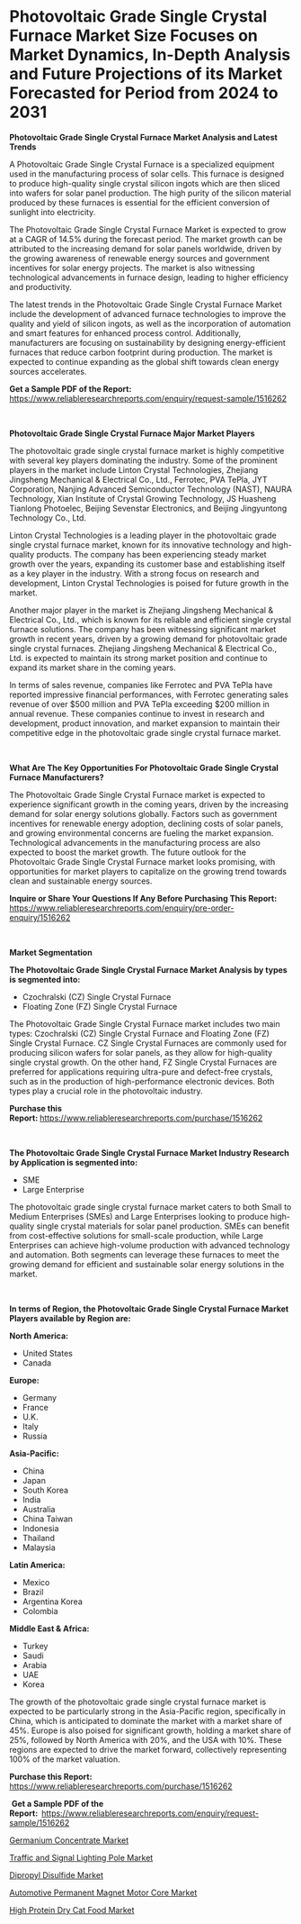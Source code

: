 <p><h1>Photovoltaic Grade Single Crystal Furnace Market Size Focuses on Market Dynamics, In-Depth Analysis and Future Projections of its Market Forecasted for Period from 2024 to 2031</h1></p><p><strong>Photovoltaic Grade Single Crystal Furnace Market Analysis and Latest Trends</strong></p>
<p><p>A Photovoltaic Grade Single Crystal Furnace is a specialized equipment used in the manufacturing process of solar cells. This furnace is designed to produce high-quality single crystal silicon ingots which are then sliced into wafers for solar panel production. The high purity of the silicon material produced by these furnaces is essential for the efficient conversion of sunlight into electricity.</p><p>The Photovoltaic Grade Single Crystal Furnace Market is expected to grow at a CAGR of 14.5% during the forecast period. The market growth can be attributed to the increasing demand for solar panels worldwide, driven by the growing awareness of renewable energy sources and government incentives for solar energy projects. The market is also witnessing technological advancements in furnace design, leading to higher efficiency and productivity.</p><p>The latest trends in the Photovoltaic Grade Single Crystal Furnace Market include the development of advanced furnace technologies to improve the quality and yield of silicon ingots, as well as the incorporation of automation and smart features for enhanced process control. Additionally, manufacturers are focusing on sustainability by designing energy-efficient furnaces that reduce carbon footprint during production. The market is expected to continue expanding as the global shift towards clean energy sources accelerates.</p></p>
<p><strong>Get a Sample PDF of the Report:&nbsp;</strong> <a href="https://www.reliableresearchreports.com/enquiry/request-sample/1516262">https://www.reliableresearchreports.com/enquiry/request-sample/1516262</a></p>
<p>&nbsp;</p>
<p><strong>Photovoltaic Grade Single Crystal Furnace Major Market Players</strong></p>
<p><p>The photovoltaic grade single crystal furnace market is highly competitive with several key players dominating the industry. Some of the prominent players in the market include Linton Crystal Technologies, Zhejiang Jingsheng Mechanical & Electrical Co., Ltd., Ferrotec, PVA TePla, JYT Corporation, Nanjing Advanced Semiconductor Technology (NAST), NAURA Technology, Xian Institute of Crystal Growing Technology, JS Huasheng Tianlong Photoelec, Beijing Sevenstar Electronics, and Beijing Jingyuntong Technology Co., Ltd.</p><p>Linton Crystal Technologies is a leading player in the photovoltaic grade single crystal furnace market, known for its innovative technology and high-quality products. The company has been experiencing steady market growth over the years, expanding its customer base and establishing itself as a key player in the industry. With a strong focus on research and development, Linton Crystal Technologies is poised for future growth in the market.</p><p>Another major player in the market is Zhejiang Jingsheng Mechanical & Electrical Co., Ltd., which is known for its reliable and efficient single crystal furnace solutions. The company has been witnessing significant market growth in recent years, driven by a growing demand for photovoltaic grade single crystal furnaces. Zhejiang Jingsheng Mechanical & Electrical Co., Ltd. is expected to maintain its strong market position and continue to expand its market share in the coming years.</p><p>In terms of sales revenue, companies like Ferrotec and PVA TePla have reported impressive financial performances, with Ferrotec generating sales revenue of over $500 million and PVA TePla exceeding $200 million in annual revenue. These companies continue to invest in research and development, product innovation, and market expansion to maintain their competitive edge in the photovoltaic grade single crystal furnace market.</p></p>
<p>&nbsp;</p>
<p><strong>What Are The Key Opportunities For Photovoltaic Grade Single Crystal Furnace Manufacturers?</strong></p>
<p><p>The Photovoltaic Grade Single Crystal Furnace market is expected to experience significant growth in the coming years, driven by the increasing demand for solar energy solutions globally. Factors such as government incentives for renewable energy adoption, declining costs of solar panels, and growing environmental concerns are fueling the market expansion. Technological advancements in the manufacturing process are also expected to boost the market growth. The future outlook for the Photovoltaic Grade Single Crystal Furnace market looks promising, with opportunities for market players to capitalize on the growing trend towards clean and sustainable energy sources.</p></p>
<p><strong>Inquire or Share Your Questions If Any Before Purchasing This Report:</strong> <a href="https://www.reliableresearchreports.com/enquiry/pre-order-enquiry/1516262">https://www.reliableresearchreports.com/enquiry/pre-order-enquiry/1516262</a></p>
<p>&nbsp;</p>
<p><strong>Market Segmentation</strong></p>
<p><strong>The Photovoltaic Grade Single Crystal Furnace Market Analysis by types is segmented into:</strong></p>
<p><ul><li>Czochralski (CZ) Single Crystal Furnace</li><li>Floating Zone (FZ) Single Crystal Furnace</li></ul></p>
<p><p>The Photovoltaic Grade Single Crystal Furnace market includes two main types: Czochralski (CZ) Single Crystal Furnace and Floating Zone (FZ) Single Crystal Furnace. CZ Single Crystal Furnaces are commonly used for producing silicon wafers for solar panels, as they allow for high-quality single crystal growth. On the other hand, FZ Single Crystal Furnaces are preferred for applications requiring ultra-pure and defect-free crystals, such as in the production of high-performance electronic devices. Both types play a crucial role in the photovoltaic industry.</p></p>
<p><strong>Purchase this Report:&nbsp;</strong><a href="https://www.reliableresearchreports.com/purchase/1516262">https://www.reliableresearchreports.com/purchase/1516262</a></p>
<p>&nbsp;</p>
<p><strong>The Photovoltaic Grade Single Crystal Furnace Market Industry Research by Application is segmented into:</strong></p>
<p><ul><li>SME</li><li>Large Enterprise</li></ul></p>
<p><p>The photovoltaic grade single crystal furnace market caters to both Small to Medium Enterprises (SMEs) and Large Enterprises looking to produce high-quality single crystal materials for solar panel production. SMEs can benefit from cost-effective solutions for small-scale production, while Large Enterprises can achieve high-volume production with advanced technology and automation. Both segments can leverage these furnaces to meet the growing demand for efficient and sustainable solar energy solutions in the market.</p></p>
<p>&nbsp;</p>
<p><strong>In terms of Region, the Photovoltaic Grade Single Crystal Furnace Market Players available by Region are:</strong></p>
<p>
    <p> <strong> North America: </strong>
        <ul>
            <li>United States</li>
            <li>Canada</li>
        </ul>
        </p> 
    <p> <strong> Europe: </strong>
        <ul>
            <li>Germany</li>
            <li>France</li>
            <li>U.K.</li>
            <li>Italy</li>
            <li>Russia</li>
        </ul>
        </p> 
    <p> <strong> Asia-Pacific: </strong>
        <ul>
            <li>China</li>
            <li>Japan</li>
            <li>South Korea</li>
            <li>India</li>
            <li>Australia</li>
            <li>China Taiwan</li>
            <li>Indonesia</li>
            <li>Thailand</li>
            <li>Malaysia</li>
        </ul>
        </p> 
    <p> <strong> Latin America: </strong>
        <ul>
            <li>Mexico</li>
            <li>Brazil</li>
            <li>Argentina Korea</li>
            <li>Colombia</li>
        </ul>
        </p> 
    <p> <strong> Middle East & Africa: </strong>
        <ul>
            <li>Turkey</li>
            <li>Saudi</li>
            <li>Arabia</li>
            <li>UAE</li>
            <li>Korea</li>
        </ul>
    </p>
    </p>
<p><p>The growth of the photovoltaic grade single crystal furnace market is expected to be particularly strong in the Asia-Pacific region, specifically in China, which is anticipated to dominate the market with a market share of 45%. Europe is also poised for significant growth, holding a market share of 25%, followed by North America with 20%, and the USA with 10%. These regions are expected to drive the market forward, collectively representing 100% of the market valuation.</p></p>
<p><strong>Purchase this Report: </strong><a href="https://www.reliableresearchreports.com/purchase/1516262">https://www.reliableresearchreports.com/purchase/1516262</a></p>
<p>&nbsp;<strong>Get a Sample PDF of the Report:&nbsp;&nbsp;</strong><a href="https://www.reliableresearchreports.com/enquiry/request-sample/1516262">https://www.reliableresearchreports.com/enquiry/request-sample/1516262</a></p>
<p><strong></strong></p>
<p><p><a href="https://ivy-potential-64b.notion.site/Germanium-Concentrate-Market-Analysis-and-Market-Size-Global-Industry-Overview-Market-Segmentation-334aed5dcda94d59aff828a81645690d">Germanium Concentrate Market</a></p><p><a href="https://five-trouble-98a.notion.site/Decoding-the-Traffic-and-Signal-Lighting-Pole-Market-A-Deep-Dive-into-the-Latest-Market-Trends-Mar-18f1f56201bd4102811bd097ec903d37">Traffic and Signal Lighting Pole Market</a></p><p><a href="https://view.publitas.com/reportprime-1/dipropyl-disulfide-market-size-market-trends-and-growth-outlook-forecasted-for-period-from-2024-to-2031/">Dipropyl Disulfide Market</a></p><p><a href="https://nifty-kite-d51.notion.site/Automotive-Permanent-Magnet-Motor-Core-Market-Challenges-Opportunities-and-Growth-Drivers-and-Maj-16dfbf364a7d43979ab4d0d13d2beb91">Automotive Permanent Magnet Motor Core Market</a></p><p><a href="https://view.publitas.com/reportprime-1/high-protein-dry-cat-food-market-size-and-growth-market-segmentation-regional-and-country-breakdowns-and-market-trends-for-period-from-2024-2031/">High Protein Dry Cat Food Market</a></p></p>